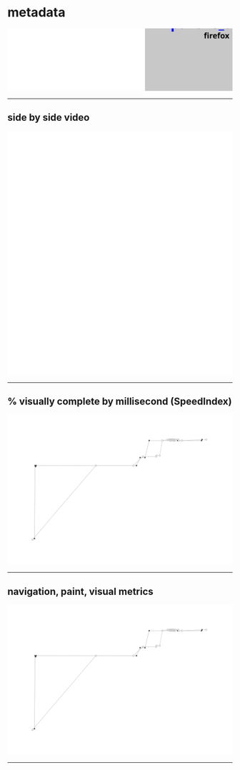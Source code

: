 
# metadata
![test and device metadata](../resources/2025-07-01-android-15-p8-panske_tricka_heureka_sk_x_metadata.svg)

---

## side by side video
![side by side video of firefox by chrome](../resources/2025-07-01-android-15-p8-panske_tricka_heureka_sk_x_video.svg)

---

## % visually complete by millisecond (SpeedIndex)
![line chart of percent visually complete via SpeedIndex metric](../resources/2025-07-01-android-15-p8-panske_tricka_heureka_sk_line_graph.svg)

---

## navigation, paint, visual metrics
![line chart of percent visually complete via SpeedIndex metric](../resources/2025-07-01-android-15-p8-panske_tricka_heureka_sk_line_graph.svg)

---
